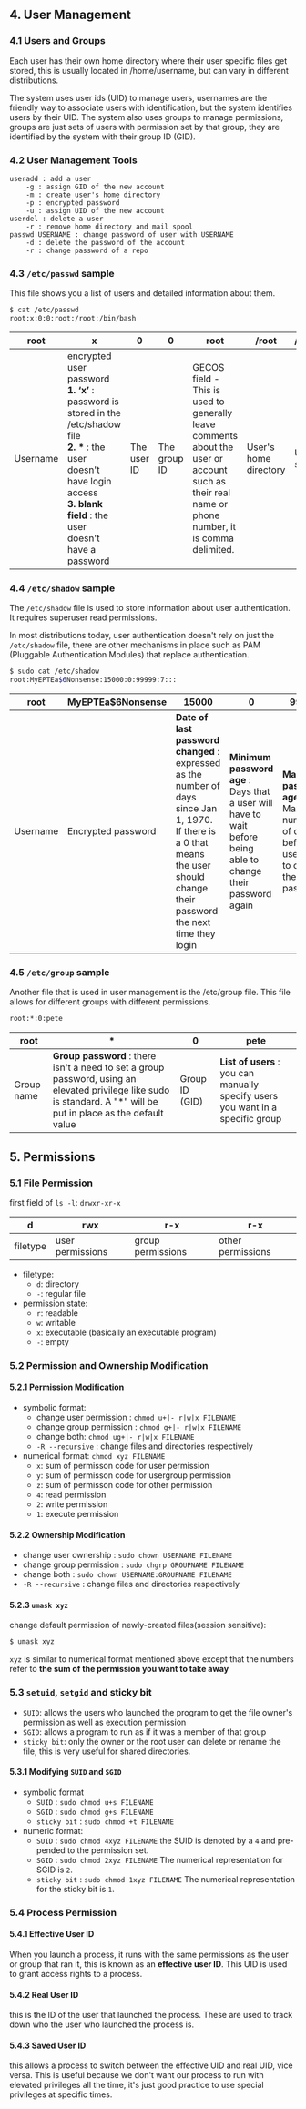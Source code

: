 ## 4. User Management

### 4.1 Users and Groups
Each user has their own home directory where their user specific files get stored, this is usually located in /home/username, but can vary in different distributions.

The system uses user ids (UID) to manage users, usernames are the friendly way to associate users with identification, but the system identifies users by their UID. The system also uses groups to manage permissions, groups are just sets of users with permission set by that group, they are identified by the system with their group ID (GID).

### 4.2 User Management Tools
```
useradd : add a user
	-g : assign GID of the new account
	-m : create user's home directory
	-p : encrypted password
	-u : assign UID of the new account
userdel : delete a user
	-r : remove home directory and mail spool
passwd USERNAME : change password of user with USERNAME
	-d : delete the password of the account
	-r : change password of a repo
```

### 4.3 `/etc/passwd` sample
This file shows you a list of users and detailed information about them.

```sh
$ cat /etc/passwd
root:x:0:0:root:/root:/bin/bash
```

root | x | 0 | 0 | root| /root | /bin/bash
--|--|--|--|--|--|--
Username | encrypted user password <br/> **1. ‘x’** : password is stored in the /etc/shadow file <br/> **2. \*** : the user doesn't have login access <br/> **3. blank field** : the user doesn't have a password | The user ID  | The group ID | GECOS field - This is used to generally leave comments about the user or account such as their real name or phone number, it is comma delimited. | User's home directory | User's shell

### 4.4 `/etc/shadow` sample
The `/etc/shadow` file is used to store information about user authentication. It requires superuser read permissions.

In most distributions today, user authentication doesn't rely on just the `/etc/shadow` file, there are other mechanisms in place such as PAM (Pluggable Authentication Modules) that replace authentication.

```sh
$ sudo cat /etc/shadow
root:MyEPTEa$6Nonsense:15000:0:99999:7:::
```

root | MyEPTEa$6Nonsense | 15000 | 0 | 99999| 7 | \<void\> | \<void\> | \<void\>
--|--|--|--|--|--|--|--|--
Username | Encrypted password | **Date of last password changed** : </br> expressed as the number of days since Jan 1, 1970. If there is a 0 that means the user should change their password the next time they login | **Minimum password age** : </br> Days that a user will have to wait before being able to change their password again | **Maximum password age** : </br> Maximum number of days before a user has to change their password | **Password warning period** : </br> Number of days before a password is going to expire | **Password inactivity period** : </br> Number of days after a password has expired to allow login with their password | **Account expiration date** : </br> date that user will not be able to login | Reserved field for future use

### 4.5 `/etc/group` sample
Another file that is used in user management is the /etc/group file. This file allows for different groups with different permissions.

```sh
root:*:0:pete
```

root| * | 0 | pete
--|--|--|--
Group name | **Group password** : there isn't a need to set a group password, using an elevated privilege like sudo is standard. A "*" will be put in place as the default value | Group ID (GID) | **List of users** : you can manually specify users you want in a specific group

## 5. Permissions
### 5.1 File Permission
first field of `ls -l`:  `drwxr-xr-x`

d | rwx | r-x | r-x
--|--|--|--
filetype | user permissions | group permissions | other permissions

- filetype: 
	- `d`: directory
	- `-`: regular file
- permission state: 
	- `r`: readable
	- `w`: writable
	- `x`: executable (basically an executable program)
	- `-`: empty

### 5.2 Permission and Ownership Modification
#### 5.2.1 Permission Modification
- symbolic format:
	- change user permission : `chmod u+|- r|w|x FILENAME`
	- change group permission : `chmod g+|- r|w|x FILENAME`
	- change both: `chmod ug+|- r|w|x FILENAME`
	- `-R --recursive` : change files and directories respectively
- numerical format: `chmod xyz FILENAME`
	- `x`: sum of permisson code for user permission 
	- `y`: sum of permisson code for usergroup permission
	- `z`: sum of permisson code for other permission
	- `4`: read permission
	- `2`: write permission
	- `1`: execute permission

#### 5.2.2 Ownership Modification
- change user ownership : `sudo chown USERNAME FILENAME`
- change group permission : `sudo chgrp GROUPNAME FILENAME`
- change both : `sudo chown USERNAME:GROUPNAME FILENAME`
- `-R --recursive` : change files and directories respectively

#### 5.2.3 `umask xyz`
change default permission of newly-created files(session sensitive):

```sh
$ umask xyz
```

`xyz` is similar to numerical format mentioned above except that the numbers refer to **the sum of the permission you want to take away**

### 5.3 `setuid`, `setgid` and sticky bit
- `SUID`: allows the users who launched the program to get the file owner's permission as well as execution permission
- `SGID`: allows a program to run as if it was a member of that group
- `sticky bit`: only the owner or the root user can delete or rename the file, this is very useful for shared directories.

#### 5.3.1 Modifying `SUID` and `SGID`
- symbolic format
	- `SUID` : `sudo chmod u+s FILENAME`
	- `SGID` : `sudo chmod g+s FILENAME`
	- `sticky bit` : `sudo chmod +t FILENAME`
- numeric format:
	- `SUID` : `sudo chmod 4xyz FILENAME` the SUID is denoted by a `4` and pre-pended to the permission set.
	- `SGID` : `sudo chmod 2xyz FILENAME` The numerical representation for SGID is `2`.
	- `sticky bit` : `sudo chmod 1xyz FILENAME` The numerical representation for the sticky bit is `1`.

### 5.4 Process Permission
#### 5.4.1 Effective User ID
When you launch a process, it runs with the same permissions as the user or group that ran it, this is known as an **effective user ID**. This UID is used to grant access rights to a process. 

#### 5.4.2 Real User ID
this is the ID of the user that launched the process. These are used to track down who the user who launched the process is.

#### 5.4.3 Saved User ID
this allows a process to switch between the effective UID and real UID, vice versa. This is useful because we don't want our process to run with elevated privileges all the time, it's just good practice to use special privileges at specific times.
<!--stackedit_data:
eyJoaXN0b3J5IjpbMTM4NTY1MDY2MF19
-->
